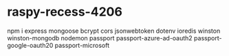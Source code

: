 # raspy-recess-4206

npm i express mongoose bcrypt cors jsonwebtoken dotenv ioredis winston winston-mongodb nodemon passport passport-azure-ad-oauth2  passport-google-oauth20 passport-microsoft 


  
